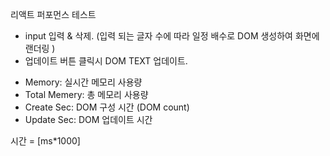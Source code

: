 리액트 퍼포먼스 테스트

- input 입력 & 삭제. (입력 되는 글자 수에 따라 일정 배수로 DOM 생성하여 화면에 랜더링 )
- 업데이트 버튼 클릭시 DOM TEXT 업데이트. 



* Memory: 실시간 메모리 사용량
* Total Memery: 총 메모리 사용량
* Create Sec: DOM 구성 시간  (DOM count)  
* Update Sec: DOM 업데이트 시간 

시간 = [ms*1000]
